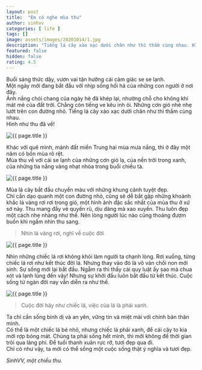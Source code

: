 ```yaml
---
layout: post
title:  "Em có nghe mùa thu"
author: sinhvv
categories: [ life ]
tags: []
image: assets/images/20201014/1.jpg
description: "Tiếng lá cây xào xạc dưới chân như thì thầm cùng nhau. Hình như thu đã về!"
featured: false
hidden: false
rating: 4.5
---
```

Buổi sáng thức dậy, vươn vai tận hưởng cái cảm giác se se lạnh.<br/>
Một ngày mới đang bắt đầu với nhịp sống hối hả của những con người ở nơi đây.<br/>
Ánh nắng chói chang của ngày hè đã khép lại, nhường chỗ cho không khí mát mẻ của đất trời.
Chẳng còn tiếng ve kêu inh ỏi.
Những cơn gió nhè nhẹ lướt trên con đường nhỏ. 
Tiếng lá cây xào xạc dưới chân như thì thầm cùng nhau.<br/>
Hình như thu đã về!

<img class="featured-image img-fluid" src="{{ site.baseurl }}/assets/images/20201014/2.jpg" alt="{{ page.title }}">

Khác với quê mình, mảnh đất miền Trung hai mùa mưa nắng, thì ở đây một năm có bốn mùa rõ rệt.<br/>
Mùa thu về với cái se lạnh của những cơn gió lạ, của nền trời trong xanh, của những tia nắng vàng nhạt nhòa trong buổi chiều tà.

<img class="featured-image img-fluid" src="{{ site.baseurl }}/assets/images/20201014/3.jpg" alt="{{ page.title }}">

Mùa lá cây bắt đầu chuyển màu với những khung cảnh tuyệt đẹp. <br/>
Chỉ cần dạo quanh một con đường nhỏ, cũng sẽ dễ bắt gặp những khoảnh khắc lá vàng rơi rơi trong gió, một hình ảnh đặc sắc nhất của mùa thu ở xứ sở này.
Thu mang đầy vẻ quyến rũ, dịu dàng mà xao xuyến.
Thu luôn đẹp một cách nhẹ nhàng như thế.
Nên lòng người lúc nào cũng thoáng đượm buồn khi ngắm nhìn thu sang.

> Nhìn lá vàng rơi, nghĩ về cuộc đời

<img class="featured-image img-fluid" src="{{ site.baseurl }}/assets/images/20201014/4.jpg" alt="{{ page.title }}">

Nhìn những chiếc lá rơi không khỏi làm người ta chạnh lòng.
Rơi xuống, từng chiếc lá rơi như kết thúc đời lá. 
Nhưng thay vào đó là vô vàn chồi non mới sinh. 
Sự sống mới lại bắt đầu. 
Ngẫm ra thì thấy cái quy luật ấy sao mà chua xót và lạnh lùng đến vậy! 
Nhưng sự khởi đầu luôn bắt đầu từ kết thúc. 
Cuộc sống từ ngàn đời nay vẫn diễn ra như thế.

<img class="featured-image img-fluid" src="{{ site.baseurl }}/assets/images/20201014/5.jpg" alt="{{ page.title }}">

> Cuộc đời hãy như chiếc lá, việc của lá là phải xanh.

Ta chỉ cần sống bình dị và an yên, vững tin và miệt mài với chính bản thân mình.<br/>
Có thể là một chiếc lá bé nhỏ, nhưng chiếc lá phải xanh, để cái cây to kia mới rợp bóng mát. 
Chúng ta phải sống hết mình, thì mới không để thời gian trôi qua lãng phí.
Để tuổi thanh xuân rực rỡ, tươi đẹp qua đi. <br/>
Chỉ có như vậy, ta mới có thể sống một cuộc sống thật ý nghĩa và tươi đẹp.

<i>SinhVV, một chiều thu.</i>